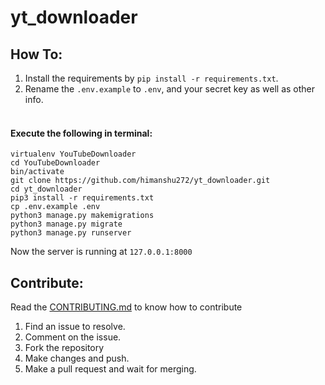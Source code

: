# yt_downloader

## How To:
1. Install the requirements by `pip install -r requirements.txt`.
2. Rename the `.env.example` to `.env`, and your secret key as well as other info.
<br><br>
#### Execute the following in terminal:
```
virtualenv YouTubeDownloader
cd YouTubeDownloader
bin/activate
git clone https://github.com/himanshu272/yt_downloader.git
cd yt_downloader
pip3 install -r requirements.txt
cp .env.example .env
python3 manage.py makemigrations
python3 manage.py migrate
python3 manage.py runserver
```

Now the server is running at `127.0.0.1:8000`

## Contribute:
Read the <a href="CONTRIBUTING.md">CONTRIBUTING.md</a> to know how to contribute
1. Find an issue to resolve.
2. Comment on the issue.
3. Fork the repository
4. Make changes and push.
5. Make a pull request and wait for merging.

